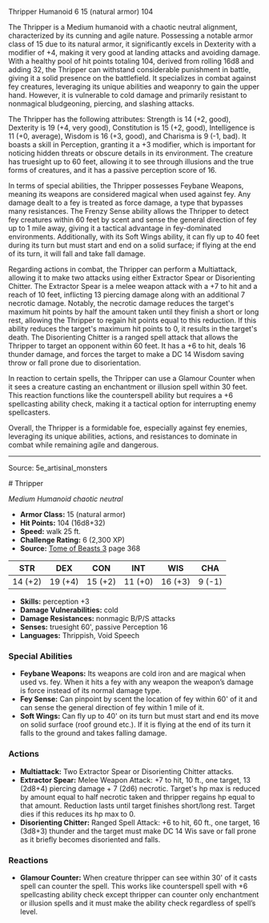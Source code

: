 <MonsterName/>Thripper</MonsterName>
<CreatureType/>Humanoid</CreatureType>
<CR/>6</CR>
<AC/>15 (natural armor)</AC>
<HP/>104</HP>
<summary>The Thripper is a Medium humanoid with a chaotic neutral alignment, characterized by its cunning and agile nature. Possessing a notable armor class of 15 due to its natural armor, it significantly excels in Dexterity with a modifier of +4, making it very good at landing attacks and avoiding damage. With a healthy pool of hit points totaling 104, derived from rolling 16d8 and adding 32, the Thripper can withstand considerable punishment in battle, giving it a solid presence on the battlefield. It specializes in combat against fey creatures, leveraging its unique abilities and weaponry to gain the upper hand. However, it is vulnerable to cold damage and primarily resistant to nonmagical bludgeoning, piercing, and slashing attacks. </summary>

<detail>

The Thripper has the following attributes: Strength is 14 (+2, good), Dexterity is 19 (+4, very good), Constitution is 15 (+2, good), Intelligence is 11 (+0, average), Wisdom is 16 (+3, good), and Charisma is 9 (-1, bad). It boasts a skill in Perception, granting it a +3 modifier, which is important for noticing hidden threats or obscure details in its environment. The creature has truesight up to 60 feet, allowing it to see through illusions and the true forms of creatures, and it has a passive perception score of 16.

In terms of special abilities, the Thripper possesses Feybane Weapons, meaning its weapons are considered magical when used against fey. Any damage dealt to a fey is treated as force damage, a type that bypasses many resistances. The Frenzy Sense ability allows the Thripper to detect fey creatures within 60 feet by scent and sense the general direction of fey up to 1 mile away, giving it a tactical advantage in fey-dominated environments. Additionally, with its Soft Wings ability, it can fly up to 40 feet during its turn but must start and end on a solid surface; if flying at the end of its turn, it will fall and take fall damage.

Regarding actions in combat, the Thripper can perform a Multiattack, allowing it to make two attacks using either Extractor Spear or Disorienting Chitter. The Extractor Spear is a melee weapon attack with a +7 to hit and a reach of 10 feet, inflicting 13 piercing damage along with an additional 7 necrotic damage. Notably, the necrotic damage reduces the target's maximum hit points by half the amount taken until they finish a short or long rest, allowing the Thripper to regain hit points equal to this reduction. If this ability reduces the target's maximum hit points to 0, it results in the target's death. The Disorienting Chitter is a ranged spell attack that allows the Thripper to target an opponent within 60 feet. It has a +6 to hit, deals 16 thunder damage, and forces the target to make a DC 14 Wisdom saving throw or fall prone due to disorientation.

In reaction to certain spells, the Thripper can use a Glamour Counter when it sees a creature casting an enchantment or illusion spell within 30 feet. This reaction functions like the counterspell ability but requires a +6 spellcasting ability check, making it a tactical option for interrupting enemy spellcasters.

Overall, the Thripper is a formidable foe, especially against fey enemies, leveraging its unique abilities, actions, and resistances to dominate in combat while remaining agile and dangerous.</detail>



---

Source: 5e_artisinal_monsters

<statblock>
# Thripper

*Medium* *Humanoid* *chaotic neutral*

- **Armor Class:** 15 (natural armor)
- **Hit Points:** 104 (16d8+32)
- **Speed:** walk 25 ft.
- **Challenge Rating:** 6 (2,300 XP)
- **Source:** [Tome of Beasts 3](https://koboldpress.com/kpstore/product/tome-of-beasts-3-for-5th-edition/) page 368

| STR | DEX | CON | INT | WIS | CHA |
| --- | --- | --- | --- | --- | --- |
| 14 (+2) | 19 (+4) | 15 (+2) | 11 (+0) | 16 (+3) | 9 (-1) |

- **Skills:** perception +3
- **Damage Vulnerabilities:** cold
- **Damage Resistances:** nonmagic B/P/S attacks
- **Senses:** truesight 60', passive Perception 16
- **Languages:** Thrippish, Void Speech

### Special Abilities

- **Feybane Weapons:** Its weapons are cold iron and are magical when used vs. fey. When it hits a fey with any weapon the weapon’s damage is force instead of its normal damage type.
- **Fey Sense:** Can pinpoint by scent the location of fey within 60' of it and can sense the general direction of fey within 1 mile of it.
- **Soft Wings:** Can fly up to 40' on its turn but must start and end its move on solid surface (roof ground etc.). If it is flying at the end of its turn it falls to the ground and takes falling damage.

### Actions

- **Multiattack:** Two Extractor Spear or Disorienting Chitter attacks.
- **Extractor Spear:** Melee Weapon Attack: +7 to hit, 10 ft., one target, 13 (2d8+4) piercing damage + 7 (2d6) necrotic. Target's hp max is reduced by amount equal to half necrotic taken and thripper regains hp equal to that amount. Reduction lasts until target finishes short/long rest. Target dies if this reduces its hp max to 0.
- **Disorienting Chitter:** Ranged Spell Attack: +6 to hit, 60 ft., one target, 16 (3d8+3) thunder and the target must make DC 14 Wis save or fall prone as it briefly becomes disoriented and falls.

### Reactions

- **Glamour Counter:** When creature thripper can see within 30' of it casts spell can counter the spell. This works like counterspell spell with +6 spellcasting ability check except thripper can counter only enchantment or illusion spells and it must make the ability check regardless of spell’s level.


</statblock>


